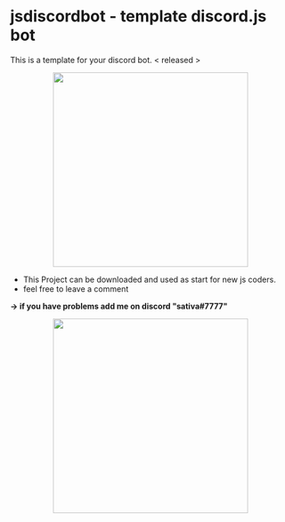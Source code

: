 # jsdiscordbot - template discord.js bot
This is a template for your discord bot.
< released >

<p align="center">
  <img src="https://i.imgur.com/4M7IWwP.gif" width="350" >
</p>

* This Project can be downloaded and used as start for new js coders.
* feel free to leave a comment 

**→ if you have problems add me on discord "sativa#7777"**

<p align="center">
  <img src="https://i.imgur.com/4M7IWwP.gif" width="350" >
</p>



